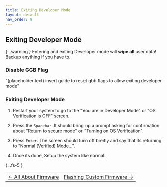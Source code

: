 ```yaml
---
title: Exiting Developer Mode
layout: default
nav_order: 9
---
```


## Exiting Developer Mode


{: .warning }
Entering and exiting Developer mode will **wipe all** user data!
Backup anything if you have to.

### Disable GGB Flag
"(placeholder text) insert guide to reset gbb flags to allow exiting developer mode"


### Exiting Developer Mode

1. Restart your system to go to the "You are in Developer Mode" or "OS Verification is OFF" screen.

2. Press the `Spacebar`. It should bring up a prompt asking for confirmation about "Return to secure mode" or "Turning on OS Verification".

3. Press `Enter`. The screen should turn off breifly and say that its returning to "Normal (Verified) Mode...".

4. Once its done, Setup the system like normal.

{: .fs-5 }

<table>
<tr>
<td class="navtable-l">
<a href="allaboutfirmware.html">← All About Firmware</a> 
</td>
<td class="navtable-r">
<a href="firmware.html">Flashing Custom Firmware →</a> 
</td>
</tr>
</table>

